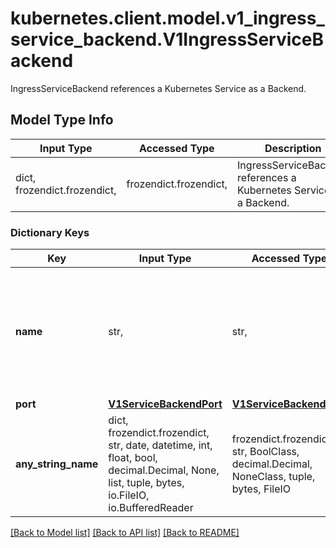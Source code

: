 # kubernetes.client.model.v1_ingress_service_backend.V1IngressServiceBackend

IngressServiceBackend references a Kubernetes Service as a Backend.

## Model Type Info
Input Type | Accessed Type | Description | Notes
------------ | ------------- | ------------- | -------------
dict, frozendict.frozendict,  | frozendict.frozendict,  | IngressServiceBackend references a Kubernetes Service as a Backend. | 

### Dictionary Keys
Key | Input Type | Accessed Type | Description | Notes
------------ | ------------- | ------------- | ------------- | -------------
**name** | str,  | str,  | Name is the referenced service. The service must exist in the same namespace as the Ingress object. | 
**port** | [**V1ServiceBackendPort**](V1ServiceBackendPort.md) | [**V1ServiceBackendPort**](V1ServiceBackendPort.md) |  | [optional] 
**any_string_name** | dict, frozendict.frozendict, str, date, datetime, int, float, bool, decimal.Decimal, None, list, tuple, bytes, io.FileIO, io.BufferedReader | frozendict.frozendict, str, BoolClass, decimal.Decimal, NoneClass, tuple, bytes, FileIO | any string name can be used but the value must be the correct type | [optional]

[[Back to Model list]](../../README.md#documentation-for-models) [[Back to API list]](../../README.md#documentation-for-api-endpoints) [[Back to README]](../../README.md)


